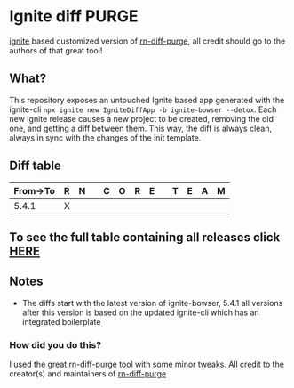 # Ignite diff PURGE

[ignite](https://github.com/infinitered/ignite) based customized version of [rn-diff-purge](https://github.com/react-native-community/rn-diff-purge/), all credit should go to the authors of that great tool!

## What?

This repository exposes an untouched Ignite based app generated with the ignite-cli
`npx ignite new IgniteDiffApp -b ignite-bowser --detox`. Each new Ignite release causes a new project to be created, removing the old one, and getting a diff between them. This way, the diff is always clean, always in sync with the changes of the init template.

## Diff table

| From->To | R   | N   |     | C   | O   | R   | E   |     | T   | E   | A   | M   |
| -------- | --- | --- | --- | --- | --- | --- | --- | --- | --- | --- | --- | --- |
| 5.4.1    | X   |     |     |     |     |     |     |     |     |     |     |     |

## To see the full table containing all releases click [HERE](https://nirre7.github.io/ignite-diff-expo-purge/)

## Notes

- The diffs start with the latest version of ignite-bowser, 5.4.1 all versions after this version is based on the updated ignite-cli which has an integrated boilerplate

### How did you do this?

I used the great [rn-diff-purge](https://github.com/react-native-community/rn-diff-purge/) tool with some minor tweaks.
All credit to the creator(s) and maintainers of [rn-diff-purge](https://github.com/react-native-community/rn-diff-purge/)

